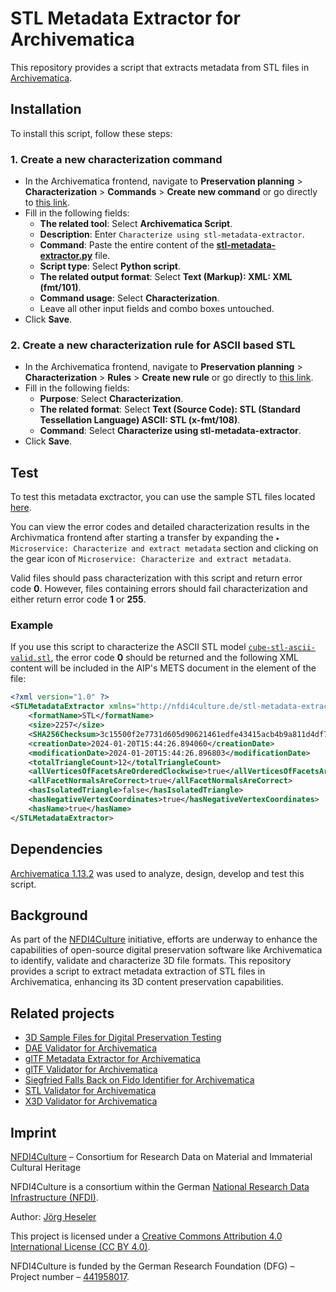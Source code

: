 # STL Metadata Extractor for Archivematica

This repository provides a script that extracts metadata from STL files in [Archivematica](https://www.archivematica.org/).

## Installation

To install this script, follow these steps:

### 1. Create a new characterization command

- In the Archivematica frontend, navigate to **Preservation planning** > **Characterization** > **Commands** > **Create new command** or go directly to [this link](http://10.10.10.20/fpr/fpcommand/create/).
- Fill in the following fields:
  - **The related tool**: Select **Archivematica Script**.
  - **Description**: Enter `Characterize using stl-metadata-extractor`.
  - **Command**: Paste the entire content of the [**stl-metadata-extractor.py**](./src/stl-metadata-extractor.py) file.
  - **Script type**: Select **Python script**.
  - **The related output format**: Select **Text (Markup): XML: XML (fmt/101)**.
  - **Command usage**: Select **Characterization**.
  - Leave all other input fields and combo boxes untouched.
- Click **Save**.

### 2. Create a new characterization rule for ASCII based STL

- In the Archivematica frontend, navigate to **Preservation planning** > **Characterization** > **Rules** > **Create new rule** or go directly to [this link](http://10.10.10.20/fpr/fprule/create/).
- Fill in the following fields:
  - **Purpose**: Select **Characterization**.
  - **The related format**: Select **Text (Source Code): STL (Standard Tessellation Language) ASCII: STL (x-fmt/108)**.
  - **Command**: Select **Characterize using stl-metadata-extractor**.
- Click **Save**.

## Test

To test this metadata exctractor, you can use the sample STL files located [here](https://github.com/JoergHeseler/3d-sample-files-for-digital-preservation-testing/tree/main/stl).

You can view the error codes and detailed characterization results in the Archivmatica frontend after starting a transfer by expanding the `▸ Microservice: Characterize and extract metadata` section and clicking on the gear icon of `Microservice: Characterize and extract metadata`.

Valid files should pass characterization with this script and return error code **0**. However, files containing errors should fail characterization and either return error code **1** or **255**.

### Example

If you use this script to characterize the ASCII STL model [`cube-stl-ascii-valid.stl`](https://github.com/JoergHeseler/3d-sample-files-for-digital-preservation-testing/blob/main/stl/cube-stl-ascii-valid.stl), the error code **0** should be returned and the following XML content will be included in the AIP's METS document in the <objectCharacteristicsExtension> element of the file:

```xml
<?xml version="1.0" ?>
<STLMetadataExtractor xmlns="http://nfdi4culture.de/stl-metadata-extractor1" xmlns:xsi="http://www.w3.org/2001/XMLSchema-instance" xsi:schemaLocation="http://nfdi4culture.de/stl-metadata-extractor1 https://raw.githubusercontent.com/JoergHeseler/stl-metadata-extractor-for-archivematica/refs/heads/main/src/stl-metadata-extractor.xsd">
    <formatName>STL</formatName>
    <size>2257</size>
    <SHA256Checksum>3c15500f2e7731d605d90621461edfe43415acb4b9a811d4df759a0e5d88fe0f</SHA256Checksum>
    <creationDate>2024-01-20T15:44:26.894060</creationDate>
    <modificationDate>2024-01-20T15:44:26.896803</modificationDate>
    <totalTriangleCount>12</totalTriangleCount>
    <allVerticesOfFacetsAreOrderedClockwise>true</allVerticesOfFacetsAreOrderedClockwise>
    <allFacetNormalsAreCorrect>true</allFacetNormalsAreCorrect>
    <hasIsolatedTriangle>false</hasIsolatedTriangle>
    <hasNegativeVertexCoordinates>true</hasNegativeVertexCoordinates>
    <hasName>true</hasName>
</STLMetadataExtractor>
```

## Dependencies

[Archivematica 1.13.2](https://github.com/artefactual/archivematica/releases/tag/v1.13.2) was used to analyze, design, develop and test this script.

## Background

As part of the [NFDI4Culture](https://nfdi4culture.de/) initiative, efforts are underway to enhance the capabilities of open-source digital preservation software like Archivematica to identify, validate and characterize 3D file formats. This repository provides a script to extract metadata extraction of STL files in Archivematica, enhancing its 3D content preservation capabilities.

## Related projects

- [3D Sample Files for Digital Preservation Testing](https://github.com/JoergHeseler/3d-sample-files-for-digital-preservation-testing)
- [DAE Validator for Archivematica](https://github.com/JoergHeseler/dae-validator-for-archivematica)
- [glTF Metadata Extractor for Archivematica](https://github.com/JoergHeseler/gltf-metadata-extractor-for-archivematica)
- [glTF Validator for Archivematica](https://github.com/JoergHeseler/gltf-validator-for-archivematica)
- [Siegfried Falls Back on Fido Identifier for Archivematica](https://github.com/JoergHeseler/siegfried-falls-back-on-fido-identifier-for-archivematica)
- [STL Validator for Archivematica](https://github.com/JoergHeseler/stl-validator-for-archivematica)
- [X3D Validator for Archivematica](https://github.com/JoergHeseler/x3d-validator-for-archivematica)

## Imprint

[NFDI4Culture](https://nfdi4culture.de/) – Consortium for Research Data on Material and Immaterial Cultural Heritage

NFDI4Culture is a consortium within the German [National Research Data Infrastructure (NFDI)](https://www.nfdi.de/).

Author: [Jörg Heseler](https://orcid.org/0000-0002-1497-627X)

This project is licensed under a [Creative Commons Attribution 4.0 International License (CC BY 4.0)](https://creativecommons.org/licenses/by/4.0/).

NFDI4Culture is funded by the German Research Foundation (DFG) – Project number – [441958017](https://gepris.dfg.de/gepris/projekt/441958017).
